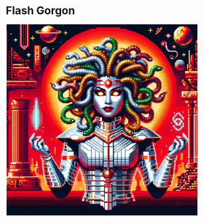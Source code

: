 # Flash Gorgon

<p align="center">
<img src="./flash-gorgon.webp" width="500" alt="Flash Gorgon">
</p>

